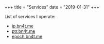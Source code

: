 +++
title = "Services"
date = "2019-01-31"
+++

List of services I operate:

* [ip.bn4t.me](https://ip.bn4t.me)
* [ptr.bn4t.me](https://ptr.bn4t.me)
* [epoch.bn4t.me](https://epoch.bn4t.me)